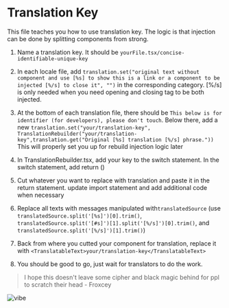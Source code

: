 # Translation Key

This file teaches you how to use translation key. The logic is that injection can be done by splitting components from strong.

1. Name a translation key. It should be `yourFile.tsx/concise-identifiable-unique-key`

2. In each locale file, add `translation.set("original text without component and use [%s] to show this is a link or a component to be injected [%/s] to close it", "")` in the corresponding category. [%/s] is only needed when you need opening and closing tag to be both injected.

3. At the bottom of each translation file, there should be `This below is for identifier (for developers), please don't touch`. Below there, add a new `translation.set("your/translation-key", TranslationRebuilder("your/translation-key",translation.get("Original [%s] translation [%/s] phrase."))` This will properly set you up for rebuild injection logic later

4. In TranslationRebuilder.tsx, add your key to the switch statement. In the switch statement, add return ()

5. Cut whatever you want to replace with translation and paste it in the return statement. update import statement and add additional code when necessary

6. Replace all texts with messages manipulated with`translatedSource` (use `translatedSource.split('[%s]')[0].trim()`, `translatedSource.split('[#s]')[1].split('[%/s]')[0].trim()`, and `translatedSource.split('[%/s]')[1].trim()`)

7. Back from where you cutted your component for translation, replace it with `<TranslatableText>your/translation-key</TranslatableText>`

8. You should be good to go, just wait for translators to do the work.

> I hope this doesn't leave some cipher and black magic behind for ppl to scratch their head - Froxcey

![vibe](https://user-images.githubusercontent.com/51555391/176177206-ec3f9dce-8780-4fe8-b6ac-5eeeac2038d4.gif)
